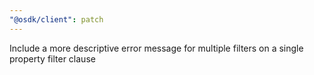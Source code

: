 ```yaml
---
"@osdk/client": patch
---
```


Include a more descriptive error message for multiple filters on a single property filter clause
